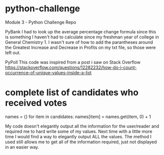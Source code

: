 # python-challenge
Module 3 - Python Challenge Repo

PyBank
I had to look up the average percentage change formula since this is something I haven't had to calculate since my freshman year of college in General Chemistry 1. 
I wasn't sure of how to add the parantheses around the Greatest Increase and Decrease in Profits on my txt file, so those were left out. 

PyPoll
This code was inspired from a post i saw on Stack Overflow
https://stackoverflow.com/questions/12282232/how-do-i-count-occurrence-of-unique-values-inside-a-list

# complete list of candidates who received votes
names = {}
for item in candidates:
    names[item] = names.get(item, 0) + 1

My code doesn't elegantly output all the information for the user/reader and required me to hard write some of my values. Next time with a little more time I would find a way to elegantly output ALL the values. The method I used still allows me to get all of the information required, just not displayed in an easier way. 

